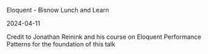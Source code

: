 Eloquent - Bisnow Lunch and Learn

2024-04-11

Credit to Jonathan Reinink and his course on Eloquent Performance Patterns for the foundation of this talk
